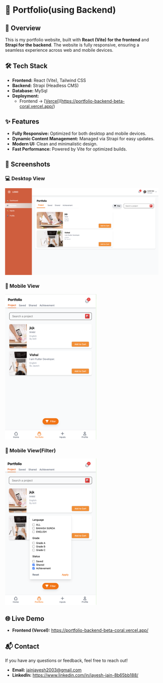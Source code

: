 # 🚀 Portfolio(using Backend)

## 🌟 Overview

This is my portfolio website, built with **React (Vite) for the frontend** and **Strapi for the backend**. The website is fully responsive, ensuring a seamless experience across web and mobile devices.

## 🛠️ Tech Stack

- **Frontend:** React (Vite), Tailwind CSS
- **Backend:** Strapi (Headless CMS)
- **Database:** MySql
- **Deployment:**
  - Frontend → [[Vercel](https://vercel.com/)](https://portfolio-backend-beta-coral.vercel.app/)

## ✨ Features

- **Fully Responsive:** Optimized for both desktop and mobile devices.
- **Dynamic Content Management:** Managed via Strapi for easy updates.
- **Modern UI:** Clean and minimalistic design.
- **Fast Performance:** Powered by Vite for optimized builds.

## 📸 Screenshots

### 💻 Desktop View

![Desktop Screenshot](Frontend/public/readme/image3.png)

### 📱 Mobile View

<img src="Frontend/public/readme/image1.png" alt="Mobile Screenshot 1" width="300">

### 📱 Mobile View(Filter)

<img src="Frontend/public/readme/image2.png" alt="Mobile Screenshot 2" width="300">


## 🌐 Live Demo

- **Frontend (Vercel):** https://portfolio-backend-beta-coral.vercel.app/


## 📬 Contact

If you have any questions or feedback, feel free to reach out!

- **Email:** jainjayesh2003@gmail.com
- **LinkedIn:** https://www.linkedin.com/in/jayesh-jain-8b65bb188/

